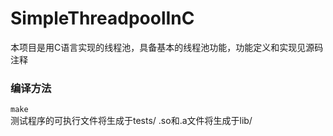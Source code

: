 # SimpleThreadpoolInC
本项目是用C语言实现的线程池，具备基本的线程池功能，功能定义和实现见源码注释  
### 编译方法  
`make`  
测试程序的可执行文件将生成于tests/
.so和.a文件将生成于lib/